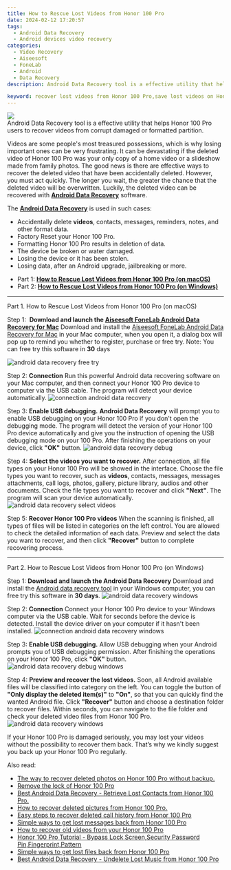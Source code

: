 ```yaml
---
title: How to Rescue Lost Videos from Honor 100 Pro
date: 2024-02-12 17:20:57
tags: 
  - Android Data Recovery
  - Android devices video recovery
categories: 
  - Video Recovery
  - Aiseesoft
  - FoneLab
  - Android
  - Data Recovery
description: Android Data Recovery tool is a effective utility that helps Honor 100 Pro users to recover videos from corrupt damaged or formatted partition.

keyword: recover lost videos from Honor 100 Pro,save lost videos on Honor 100 Pro,Honor 100 Pro videos recovery,undeleted videos from Honor 100 Pro,broken Honor 100 Pro videos recovery solution,Honor 100 Pro videos retrieval,extract data from water damaged phone Honor 100 Pro,lost all video in Honor 100 Pro again,Honor 100 Pro reset but recover video,does the Honor 100 Pro have a backup for deleted video,how to recover video in Honor 100 Pro,recover deleted video 2018 for Honor 100 Pro
---
```


<img src="https://img0mobiles.techidaily.com/images/best-assets/devices/honor/honor-100-pro/1.jpg" class="atpl-imgstyle"  />

<div class="atpl-content atpl-for-fonelab-android recover-video">

<div class="atpl-post-description-part-1">
Android Data Recovery tool is a effective utility that helps Honor 100 Pro users to recover videos from corrupt damaged or formatted partition.

</div>

<div class="atpl-post-description-part-2">
<div class="tpl-content-sub-paragraph-normal">
    <p>
        Videos are some people's most treasured possessions, which is why losing important ones can be very frustrating. It can be devastating if the deleted video of Honor 100 Pro was your only copy of a home video or a slideshow made from family photos. The good news is there are effective ways to recover the deleted video that have been accidentally deleted. However, you must act quickly. The longer you wait, the greater the chance that the deleted video will be overwritten. Luckily, the deleted video can be recovered with <a href="https://tools.techidaily.com/aiseesoft-android-data-recovery/" target="_blank" rel="noopener"><strong>Android Data Recovery</strong></a> software.
    </p>
</div>

</div>

<div class="atpl-post-description-part-3">
<div class="tpl-content-sub-paragraph-normal">
  <p>
      The <a href="https://tools.techidaily.com/aiseesoft-android-data-recovery/" target="_blank" rel="noopener"><strong>Android Data Recovery</strong></a> is used in such cases:
  </p>
  <ul class="tpl-content-sub-paragraph-ul-style">
    <li>Accidentally delete <strong>videos</strong>, contacts, messages, reminders, notes, and other format data.</li>
    <li>Factory Reset your Honor 100 Pro.</li>
    <li>Formatting Honor 100 Pro results in deletion of data.</li>
    <li>The device be broken or water damaged.</li>
    <li>Losing the device or it has been stolen.</li>
    <li>Losing data, after an Android upgrade, jailbreaking or more.</li>
  </ul>
</div>
</div>

<ul>
  <li>Part 1: <strong><a href="#p1"> How to Rescue Lost Videos from Honor 100 Pro  (on macOS)</a></strong></li>
  <li>Part 2: <strong><a href="#p2"> How to Rescue Lost Videos from Honor 100 Pro  (on Windows)</a></strong></li>
</ul>

<!-- Part 1 -->
<a id="p1" name="p1" ></a><hr>

<div>
  <span class="atpl-step-part-style">Part 1. How to Rescue Lost Videos from Honor 100 Pro (on macOS)</span>
</div>  

<span class="atpl-stepstyle-a"><span>Step 1: </span></span> <strong>Download and launch the <a href="https://tools.techidaily.com/aiseesoft-android-data-recovery-for-mac/" target="_blank" rel="noopener">Aiseesoft FoneLab Android Data Recovery for Mac</a></strong>
Download and install the <a href="https://tools.techidaily.com/aiseesoft-android-data-recovery-for-mac/" target="_blank" rel="noopener">Aiseesoft FoneLab Android Data Recovery for Mac</a> in your Mac computer, when you open it, a dialog box will pop up to remind you whether to register, purchase or free try.
Note: You can free try this software in <strong>30</strong> days

<img src="https://tools.techidaily.com/images/apps/aiseesoft/android-data-recovery/mac-free-try.png" class="atpl-imgstyle" alt="android data recovery free try" />

<span class="atpl-stepstyle-a"><span>Step 2: </span></span> <strong>Connection</strong>
Run this powerful Android data recovering software on your Mac computer, and then connect your Honor 100 Pro device to computer via the USB cable. The program will detect your device automatically.
<img src="https://tools.techidaily.com/images/apps/aiseesoft/android-data-recovery/mac-connection-interface.jpg" class="atpl-imgstyle" alt="connection android data recovery" />

<span class="atpl-stepstyle-a"><span>Step 3: </span></span> <strong>Enable USB debugging.</strong>
<strong>Android Data Recovery</strong> will prompt you to enable USB debugging on your Honor 100 Pro if you don't open the debugging mode. The program will detect the version of your Honor 100 Pro device automatically and give you the instruction of opening the USB debugging mode on your 100 Pro. After finishing the operations on your device, click <strong>"OK"</strong> button.
<img src="https://tools.techidaily.com/images/apps/aiseesoft/android-data-recovery/mac-android-usb-debug.jpg"  class="atpl-imgstyle" alt="android data recovery debug" />

<span class="atpl-stepstyle-a"><span>Step 4: </span></span> <strong>Select the videos you want to recover.</strong>
After connection, all file types on your Honor 100 Pro will be showed in the interface. Choose the file types you want to recover, such as <strong>videos</strong>, contacts, messages, messages attachments, call logs, photos, gallery, picture library,  audios and other documents. Check the file types you want to recover and click <b>"Next"</b>. The program will scan your device automatically.
<img src="https://tools.techidaily.com/images/apps/aiseesoft/android-data-recovery/mac-choose-type-videos.jpg" class="atpl-imgstyle" alt="android data recovery select videos" />

<span class="atpl-stepstyle-a"><span>Step 5: </span></span> <strong>Recover Honor 100 Pro videos</strong>
When the scanning is finished, all types of files will be listed in categories on the left control. You are allowed to check the detailed information of each data. Preview and select the data you want to recover, and then click <b>"Recover"</b> button to complete recovering process.


<a id="p2" name="p2"></a><hr>

<!-- Part 2 -->
<div>
<span class="atpl-step-part-style">Part 2. How to Rescue Lost Videos from Honor 100 Pro (on Windows)</span>
</div>

<span class="atpl-stepstyle-a"><span>Step 1: </span></span> <strong>Download and launch the Android Data Recovery</strong>
Download and install the <a href="https://tools.techidaily.com/aiseesoft-android-data-recovery-for-win/" target="_blank" rel="noopener">Android data recovery tool</a> in your Windows computer, you can free try this software in <b>30 days</b>.
<img src="https://tools.techidaily.com/images/apps/aiseesoft/android-data-recovery/win-start-interface.png"  class="atpl-imgstyle" alt="android data recovery windows" />

<span class="atpl-stepstyle-a"><span>Step 2: </span></span> <strong>Connection</strong>
Connect your Honor 100 Pro device to your Windows computer via the USB cable. Wait for seconds before the device is detected. Install the device driver on your computer if it hasn't been installed.
<img src="https://tools.techidaily.com/images/apps/aiseesoft/android-data-recovery/win-connection-interface.png" class="atpl-imgstyle" alt="connection android data recovery windows" />

<span class="atpl-stepstyle-a"><span>Step 3: </span></span> <strong>Enable USB debugging.</strong>
Allow USB debugging when your Android prompts you of USB debugging permission. After finishing the operations on your Honor 100 Pro, click <b>"OK"</b> button.
<img src="https://tools.techidaily.com/images/apps/aiseesoft/android-data-recovery/win-android-usb-debug.png" class="atpl-imgstyle" alt="android data recovery debug windows" />

<span class="atpl-stepstyle-a"><span>Step 4: </span></span> <strong>Preview and recover the lost videos.</strong>
Soon, all Android available files will be classified into category on the left. You can toggle the button of <b>"Only display the deleted item(s)"</b> to <b>"On"</b>, so that you can quickly find the wanted Android file. Click <b>"Recover"</b> button and choose a destination folder to recover files. Within seconds, you can navigate to the file folder and check your deleted video files from Honor 100 Pro.
<img src="https://tools.techidaily.com/images/apps/aiseesoft/android-data-recovery/win-recover-videos.jpg" class="atpl-imgstyle" alt="android data recovery windows" />

<div class="atpl-post-description-part-4">
<div class="tpl-content-sub-paragraph-normal">
    <p>
        If your Honor 100 Pro is damaged seriously, you may lost your videos without the possibility to recover them back. That’s why we kindly suggest you back up your Honor 100 Pro regularly.
    </p>
</div>
</div>

<ins class="adsbygoogle"
     style="display:block"
     data-ad-client="ca-pub-7571918770474297"
     data-ad-slot="8358498916"
     data-ad-format="auto"
     data-full-width-responsive="true"></ins>

<span class="atpl-alsoreadstyle">Also read:</span>
<div><ul>
<li><a href="/the-way-to-recover-deleted-photos-on-honor-100-pro-without-backup-by-fonelab-android-recover-photos/" target="_blank" rel="noopener"><u>The way to recover deleted photos on Honor 100 Pro without backup.</u></a></li>
<li><a href="/remove-the-lock-of-honor-100-pro-by-drfone-android-unlock-android-unlock/" target="_blank" rel="noopener"><u>Remove the lock of Honor 100 Pro</u></a></li>
<li><a href="/best-android-data-recovery-retrieve-lost-contacts-from-honor-100-pro-by-fonelab-android-recover-contacts/" target="_blank" rel="noopener"><u>Best Android Data Recovery - Retrieve Lost Contacts from Honor 100 Pro.</u></a></li>
<li><a href="/how-to-recover-deleted-pictures-from-honor-100-pro-by-fonelab-android-recover-pictures/" target="_blank" rel="noopener"><u>How to recover deleted pictures from Honor 100 Pro.</u></a></li>
<li><a href="/easy-steps-to-recover-deleted-call-history-from-honor-100-pro-by-fonelab-android-recover-call-logs/" target="_blank" rel="noopener"><u>Easy steps to recover deleted call history from Honor 100 Pro</u></a></li>
<li><a href="/simple-ways-to-get-lost-messages-back-from-honor-100-pro-by-fonelab-android-recover-messages/" target="_blank" rel="noopener"><u>Simple ways to get lost messages back from Honor 100 Pro</u></a></li>
<li><a href="/how-to-recover-old-videos-from-your-honor-100-pro-by-fonelab-android-recover-video/" target="_blank" rel="noopener"><u>How to recover old videos from your Honor 100 Pro</u></a></li>
<li><a href="/honor-100-pro-tutorial-bypass-lock-screen-security-password-pin-fingerprint-pattern-by-drfone-android-unlock-android-unlock/" target="_blank" rel="noopener"><u>Honor 100 Pro Tutorial - Bypass Lock Screen,Security Password Pin,Fingerprint,Pattern</u></a></li>
<li><a href="/simple-ways-to-get-lost-files-back-from-honor-100-pro-by-fonelab-android-recover-data/" target="_blank" rel="noopener"><u>Simple ways to get lost files back from Honor 100 Pro</u></a></li>
<li><a href="/best-android-data-recovery-undelete-lost-music-from-honor-100-pro-by-fonelab-android-recover-music/" target="_blank" rel="noopener"><u>Best Android Data Recovery - Undelete Lost Music from Honor 100 Pro</u></a></li>
</ul></div>

</div>
